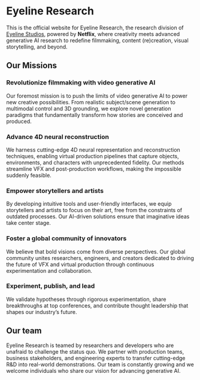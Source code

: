 # Eyeline Research

This is the official website for Eyeline Research, the research division of [Eyeline Studios](https://www.eyelinestudios.com/), powered by **Netflix**, where creativity meets advanced generative AI research to redefine filmmaking, content (re)creation, visual storytelling, and beyond. 
  
## Our Missions
### Revolutionize filmmaking with video generative AI
Our foremost mission is to push the limits of video generative AI to power new creative possibilities. From realistic subject/scene generation to multimodal control and 3D grounding, we explore novel generation paradigms that fundamentally transform how stories are conceived and produced.
### Advance 4D neural reconstruction
We harness cutting-edge 4D neural representation and reconstruction techniques, enabling virtual production pipelines that capture objects, environments, and characters with unprecedented fidelity. Our methods streamline VFX and post-production workflows, making the impossible suddenly feasible.
### Empower storytellers and artists
By developing intuitive tools and user-friendly interfaces, we equip storytellers and artists to focus on their art, free from the constraints of outdated processes. Our AI-driven solutions ensure that imaginative ideas take center stage.
### Foster a global community of innovators
We believe that bold visions come from diverse perspectives. Our global community unites researchers, engineers, and creators dedicated to driving the future of VFX and virtual production through continuous experimentation and collaboration.
### Experiment, publish, and lead
We validate hypotheses through rigorous experimentation, share breakthroughs at top conferences, and contribute thought leadership that shapes our industry’s future.

## Our team
Eyeline Research is teamed by researchers and developers who are unafraid to challenge the status quo. We partner with production teams, business stakeholders, and engineering experts to transfer cutting-edge R&D into real-world demonstrations. Our team is constantly growing and we welcome individuals who share our vision for advancing generative AI.
